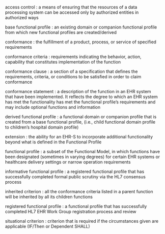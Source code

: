 access control
: a means of ensuring that the resources of a data processing system can be accessed only by authorized entities in authorized ways

base functional profile
: an existing domain or companion functional profile from which new functional profiles are created/derived

conformance
: the fulfillment of a product, process, or service of specified requirements

conformance criteria
: requirements indicating the behavior, action, capability that constitutes implementation of the function

conformance clause
: a section of a specification that defines the requirements, criteria, or conditions to be satisfied in order to claim conformance

conformance statement
: a description of the function in an EHR system that have been implemented. It reflects the degree to which an EHR system has met the functionality has met the functional profile’s requirements and may include optional functions and information

derived functional profile
: a functional domain or companion profile that is created from a base functional profile, (i.e., child functional domain profile to children’s hospital domain profile)

extension
: the ability for an EHR-S to incorporate additional functionality beyond what is defined in the Functional Profile

functional profile
: a subset of the Functional Model, in which functions have been designated (sometimes in varying degrees) for
certain EHR systems or healthcare delivery settings or narrow operation requirements

informative functional profile
: a registered functional profile that has successfully completed formal public scrutiny via the HL7 consensus process

inherited criterion
: all the conformance criteria listed in a parent function will be inherited by all its children functions

registered functional profile
: a functional profile that has successfully completed HL7 EHR Work Group registration process and review

situational criterion
: criterion that is required if the circumstances given are applicable (IF/Then or Dependent SHALL)
